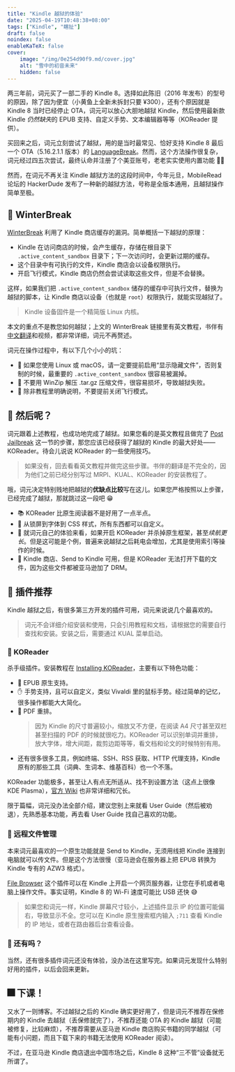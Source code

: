 ```yaml
---
title: "Kindle 越狱的体验"
date: "2025-04-19T10:48:38+08:00"
tags: ["Kindle", "瞎扯"]
draft: false
noindex: false
enableKaTeX: false
cover:
    image: "/img/0e254d90f9.md/cover.jpg"
    alt: "雪中的初音未来"
    hidden: false
---
```


两三年前，词元买了一部二手的 Kindle 8。选择如此陈旧（2016 年发布）的型号的原因，除了因为便宜（小黄鱼上全新未拆封只要 ¥300），还有个原因就是 Kindle 8 当时已经停止 OTA，词元可以放心大胆地越狱 Kindle，然后使用最新款 Kindle *仍然缺失*的 EPUB 支持、自定义手势、文本编辑器等等（KOReader 提供）。

买回来之后，词元立刻尝试了越狱，用的是当时最常见、恰好支持 Kindle 8 最后一个 OTA（5.16.2.1.1 版本）的 [LanguageBreak](https://bookfere.com/post/1075.html)。然而，这个方法操作很复杂，词元经过四五次尝试，最终认命并注册了个美亚账号，老老实实使用内置功能 😮‍💨

然而，在词元不再关注 Kindle 越狱方法的这段时间中，今年元旦，MobileRead 论坛的 HackerDude 发布了一种新的越狱方法，号称是全版本通用，且越狱操作简单至极。

## 🎄 WinterBreak

[WinterBreak](https://kindlemodding.org/jailbreaking/WinterBreak/) 利用了 Kindle 商店缓存的漏洞。简单概括一下越狱的原理：

- Kindle 在访问商店的时候，会产生缓存，存储在根目录下 `.active_content_sandbox` 目录下；下一次访问时，会更新过期的缓存。
- 这个目录中有可执行的文件，Kindle 商店会以设备权限执行。
- 开启飞行模式，Kindle 商店仍然会尝试读取这些文件，但是不会替换。

这样，如果我们把 `.active_content_sandbox` 储存的缓存中可执行文件，替换为越狱的脚本，让 Kindle 商店以设备（也就是 `root`）权限执行，就能实现越狱了。

> Kindle 设备固件是一个精简版 Linux 内核。

本文的重点不是教您如何越狱；上文的 WinterBreak 链接里有英文教程，书伴有[中文翻译](https://bookfere.com/post/1145.html)和视频，都非常详细，词元不再赘述。

词元在操作过程中，有以下几个小小的坑：

- 🫥 如果您使用 Linux 或 macOS，请一定要提前启用“显示隐藏文件”，否则复制的时候，最重要的 `.active_content_sandbox` 很容易被漏掉。
- 🤬 不要用 WinZip 解压 .tar.gz 压缩文件，很容易损坏，导致越狱失败。
- 🛜 除非教程里明确说明，不要提前关闭飞行模式。

## 🤔 然后呢？

词元跟着上述教程，也成功地完成了越狱。如果您看的是英文教程且做完了 [Post Jailbreak](https://kindlemodding.org/jailbreaking/post-jailbreak/) 这一节的步骤，那您应该已经获得了越狱的 Kindle 的最大好处——KOReader。待会儿说说 KOReader 的一些使用技巧。

> 如果没有，回去看看英文教程并做完这些步骤。书伴的翻译是不完全的，因为他们之前已经分别写过 MRPI、KUAL、KOReader 的安装教程了。

哦，词元决定特别贱地把越狱的**优缺点比较**写在这儿。如果您严格按照以上步骤，已经完成了越狱，那就跳过这一段吧 😁

- 📚 KOReader 比原生阅读器不是好用了一点半点。
- 🎨 从锁屏到字体到 CSS 样式，所有东西都可以自定义。
- 🪫 就词元自己的体验来看，如果开启 KOReader 并杀掉原生框架，甚至*续航更长*。但是这可能是个例，普遍来说越狱之后耗电会增加，尤其是使用索引等操作的时候。
- 🏪 Kindle 商店、Send to Kindle 可用，但是 KOReader 无法打开下载的文件，因为这些文件都被亚马逊加了 DRM。

## 🔌 插件推荐

Kindle 越狱之后，有很多第三方开发的插件可用，词元来说说几个最喜欢的。

> 词元不会详细介绍安装和使用，只会引用教程和文档，请根据您的需要自行查找和安装。安装之后，需要通过 KUAL 菜单启动。

### 📖 KOReader

杀手级插件。安装教程在 [Installing KOReader](https://kindlemodding.org/jailbreaking/post-jailbreak/koreader.html)，主要有以下特色功能：

- 📄 EPUB 原生支持。
- ✋ 手势支持，且可以自定义，类似 Vivaldi 里的鼠标手势。经过简单的记忆，很多操作都能大大简化。
- 📒 PDF 重排。
  > 因为 Kindle 的尺寸普遍较小，缩放又不方便，在阅读 A4 尺寸甚至双栏甚至扫描的 PDF 的时候就很吃力。KOReader 可以识别单词并重排，放大字体，增大间距，裁剪边距等等，看文档和论文的时候特别有用。
- 还有很多很多工具，例如终端、SSH、RSS 获取、HTTP 代理支持，Kindle 原有的那些工具（词典、生词本、维基百科）也一个不落。

KOReader 功能极多，甚至让人有点无所适从、找不到设置方法（这点上很像 KDE Plasma），[官方 Wiki](https://koreader.rocks/user_guide/) 也非常详细和冗长。

限于篇幅，词元没办法全部介绍，建议您别上来就看 User Guide（然后被劝退），先熟悉基本功能，再去看 User Guide 找自己喜欢的功能。

### 🛟 远程文件管理

本来词元最喜欢的一个原生功能就是 Send to Kindle，无须用线把 Kindle 连接到电脑就可以传文件。但是这个方法很慢（亚马逊会在服务器上把 EPUB 转换为 Kindle 专有的 AZW3 格式）。

[File Browser](https://bookfere.com/post/823.html) 这个插件可以在 Kindle 上开启一个网页服务器，让您在手机或者电脑上操作文件。事实证明，Kindle 8 的 Wi-Fi 速度可能比 USB 还快 😅

> 如果您和词元一样，Kindle 屏幕尺寸较小，上述插件显示 IP 的位置可能偏右，导致显示不全。您可以在 Kindle 原生搜索框内输入 `;711` 查看 Kindle 的 IP 地址，或者在路由器后台查看设备。

### 🤯 还有吗？

当然，还有很多插件词元还没有体验，没办法在这里写完。如果词元发现什么特别好用的插件，以后会回来更新。

## 🎆 下课！

又水了一则博客。不过越狱之后的 Kindle 确实更好用了，但是词元不推荐在保修期内的 Kindle 去越狱（丢保修就完了），不推荐还能 OTA 的 Kindle 越狱（可能被修复，比较麻烦），不推荐需要从亚马逊 Kindle 商店购买书籍的同学越狱（可能有小问题，而且下载下来的书籍无法使用 KOReader 阅读）。

不过，在亚马逊 Kindle 商店退出中国市场之后，Kindle 8 这种“三不管”设备就无所谓了。
